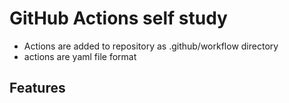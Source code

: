 # GitHub Actions self study

* Actions are added to repository as .github/workflow directory
* actions are yaml file format

## Features

